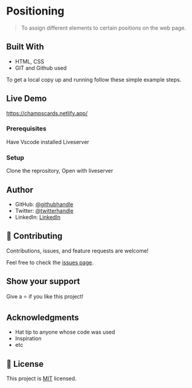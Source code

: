 # Positioning

> To assign different elements to certain positions on the web page.

## Built With

- HTML, CSS
- GIT and Github used

To get a local copy up and running follow these simple example steps.

## Live Demo

https://champscards.netlify.app/

### Prerequisites

Have Vscode installed
Liveserver

### Setup

Clone the reprository,
Open with liveserver

## Author

- GitHub: [@githubhandle](https://github.com/tobidechamp15)
- Twitter: [@twitterhandle](https://twitter.com/tobidechamp15)
- LinkedIn: [LinkedIn](https://www.linkedin.com/in/tobiloba-oluwadare-4bba71249/)

## 🤝 Contributing

Contributions, issues, and feature requests are welcome!

Feel free to check the [issues page](../../issues/).

## Show your support

Give a ⭐️ if you like this project!

## Acknowledgments

- Hat tip to anyone whose code was used
- Inspiration
- etc

## 📝 License

This project is [MIT](./LICENSE) licensed.
